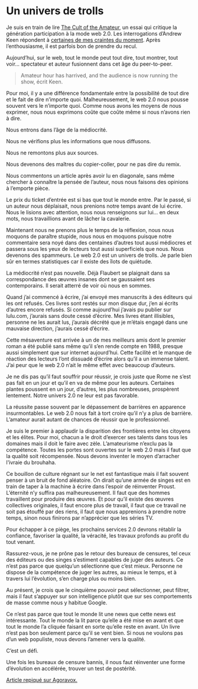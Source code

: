 # Un univers de trolls

Je suis en train de lire [The Cult of the Amateur](http://www.amazon.fr/Cult-Amateur-Internet-Killing-Culture/dp/0385520808/ref=sr_1_1), un essai qui critique la génération participation à la mode web 2.0. Les interrogations d’Andrew Keen répondent à [certaines de mes craintes du moment](http://blog.tcrouzet.com/2007/07/09/hypercentralisation/). Après l’enthousiasme, il est parfois bon de prendre du recul.

Aujourd’hui, sur le web, tout le monde peut tout dire, tout montrer, tout voir… spectateur et auteur fusionnent dans cet âge du peer-to-peer.

> Amateur hour has harrived, and the audience is now running the show, écrit Keen.

Pour moi, il y a une différence fondamentale entre la possibilité de tout dire et le fait de dire n’importe quoi. Malheureusement, le web 2.0 nous pousse souvent vers le n’importe quoi. Comme nous avons les moyens de nous exprimer, nous nous exprimons coûte que coûte même si nous n’avons rien à dire.

Nous entrons dans l’âge de la médiocrité.

Nous ne vérifions plus les informations que nous diffusons.

Nous ne remontons plus aux sources.

Nous devenons des maîtres du copier-coller, pour ne pas dire du remix.

Nous commentons un article après avoir lu en diagonale, sans même chercher à connaître la pensée de l’auteur, nous nous faisons des opinions à l’emporte pièce.

Le prix du ticket d’entrée est si bas que tout le monde entre. Par le passé, si un auteur nous déplaisait, nous prenions notre temps avant de lui écrire. Nous le lisions avec attention, nous nous renseignons sur lui… en deux mots, nous travaillions avant de lâcher la cavalerie.

Maintenant nous ne prenons plus le temps de la réflexion, nous nous moquons de paraître stupide, nous nous en moquons puisque notre commentaire sera noyé dans des centaines d’autres tout aussi médiocres et passera sous les yeux de lecteurs tout aussi superficiels que nous. Nous devenons des spammeurs. Le web 2.0 est un univers de trolls. Je parle bien sûr en termes statistiques car il existe des îlots de quiétude.

La médiocrité n’est pas nouvelle. Déjà Flaubert se plaignait dans sa correspondance des œuvres insanes dont se gaussaient ses contemporains. Il serait atterré de voir où nous en sommes.

Quand j’ai commencé à écrire, j’ai envoyé mes manuscrits à des éditeurs qui les ont refusés. Ces livres sont restés sur mon disque dur, j’en ai écrits d’autres encore refusés. Si comme aujourd’hui j’avais pu publier sur lulu.com, j’aurais sans doute cessé d’écrire. Mes livres étant illisibles, personne ne les aurait lus, j’aurais décrété que je m’étais engagé dans une mauvaise direction, j’aurais cessé d’écrire.

Cette mésaventure est arrivée à un de mes meilleurs amis dont le premier roman a été publié sans même qu’il s’en rende compte en 1988, presque aussi simplement que sur internet aujourd’hui. Cette facilité et le manque de réaction des lecteurs l’ont dissuadé d’écrire alors qu’il a un immense talent. J’ai peur que le web 2.0 n’ait le même effet avec beaucoup d’auteurs.

Je ne dis pas qu’il faut souffrir pour réussir, je crois juste que Rome ne s’est pas fait en un jour et qu’il en va de même pour les auteurs. Certaines plantes poussent en un jour, d’autres, les plus nombreuses, prospèrent lentement. Notre univers 2.0 ne leur est pas favorable.

La réussite passe souvent par le dépassement de barrières en apparence insurmontables. Le web 2.0 nous fait à tort croire qu’il n’y a plus de barrière. L’amateur aurait autant de chances de réussir que le professionnel.

Je suis le premier à applaudir la disparition des frontières entre les citoyens et les élites. Pour moi, chacun a le droit d’exercer ses talents dans tous les domaines mais il doit le faire avec zèle. L’amateurisme n’exclu pas la compétence. Toutes les portes sont ouvertes sur le web 2.0 mais il faut que la qualité soit récompensée. Nous devons inventer le moyen d’arracher l'ivraie du brouhaha.

Ce bouillon de culture régnant sur le net est fantastique mais il fait souvent penser à un bruit de fond aléatoire. On dirait qu’une armée de singes est en train de taper à la machine à écrire dans l’espoir de réinventer Proust. L’éternité n’y suffira pas malheureusement. Il faut que des hommes travaillent pour produire des œuvres. Et pour qu’il existe des œuvres collectives originales, il faut encore plus de travail, il faut que ce travail ne soit pas étouffé par des riens, il faut que nous apprenions à prendre notre temps, sinon nous finirons par n’apprécier que les séries TV.

Pour échapper à ce piège, les prochains services 2.0 devrons rétablir la confiance, favoriser la qualité, la véracité, les travaux profonds au profit du tout venant.

Rassurez-vous, je ne prône pas le retour des bureaux de censures, tel ceux des éditeurs ou des singes s’estiment capables de juger des auteurs. Ce n’est pas parce que quelqu’un sélectionne que c’est mieux. Personne ne dispose de la compétence de juger les autres, au mieux le temps, et à travers lui l’évolution, s’en charge plus ou moins bien.

Au présent, je crois que le cinquième pouvoir peut sélectionner, peut filtrer, mais il faut s’appuyer sur son intelligence plutôt que sur ses comportements de masse comme nous y habitue Google.

Ce n’est pas parce que tout le monde lit une news que cette news est intéressante. Tout le monde la lit parce qu’elle a été mise en avant et que tout le monde l’a cliquée faisant en sorte qu’elle reste en avant. Un livre n’est pas bon seulement parce qu’il se vent bien. Si nous ne voulons pas d’un web populiste, nous devons l’amener vers la qualité.

C’est un défi.

Une fois les bureaux de censure bannis, il nous faut réinventer une forme d’évolution en accélérée, trouver un test de postérité.

[ Article repiqué sur Agoravox.](http://www.agoravox.fr/article.php3?id_article=26836)